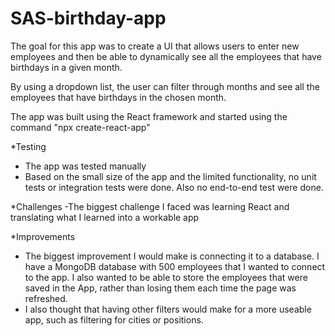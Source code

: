 # SAS-birthday-app

The goal for this app was to create a UI that allows users to enter new employees and then be able to dynamically see all the employees that have birthdays in a given month.

By using a dropdown list, the user can filter through months and see all the employees that have birthdays in the chosen month.

The app was built using the React framework and started using the command "npx create-react-app"

*Testing
  - The app was tested manually
  - Based on the small size of the app and the limited functionality, no unit tests or integration tests were done. Also no end-to-end test were done.
 
 *Challenges
  -The biggest challenge I faced was learning React and translating what I learned into a workable app
  
  *Improvements
  - The biggest improvement I would make is connecting it to a database. I have a MongoDB database with 500 employees that I wanted to connect to the app.      I also wanted to be able to store the employees that were saved in the App, rather than losing them each time the page was refreshed.
  - I also thought that having other filters would make for a more useable app, such as filtering for cities or positions.
